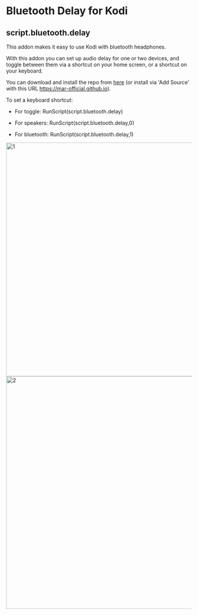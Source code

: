 # Bluetooth Delay for Kodi
## script.bluetooth.delay
This addon makes it easy to use Kodi with bluetooth headphones.

With this addon you can set up audio delay for one or two devices, and toggle between them via a shortcut on your home screen, or a shortcut on your keyboard.

You can download and install the repo from [here](https://github.com/MAR-official/repo/files/8678813/repository.mar-official-2.0.0.zip)   (or install via 'Add Source' with this URL https://mar-official.github.io).

To set a keyboard shortcut:

* For toggle:    RunScript(script.bluetooth.delay)

* For speakers:  RunScript(script.bluetooth.delay,0)

* For bluetooth:  RunScript(script.bluetooth.delay,1)

<img width="633" alt="1" src="https://user-images.githubusercontent.com/75268095/160254406-544b8cee-aff2-472c-8c05-e0d5b8d14109.png">
<img width="630" alt="2" src="https://user-images.githubusercontent.com/75268095/160254407-36d6d65e-a01b-43ab-b697-56a2304700b8.png">
